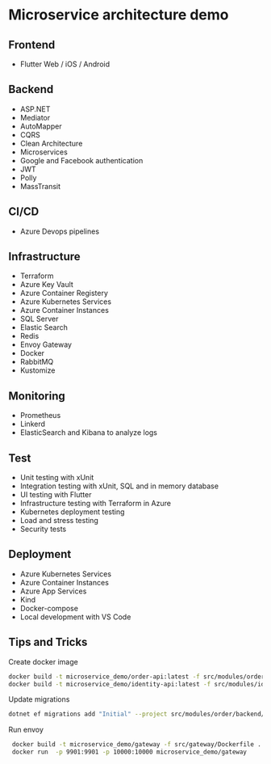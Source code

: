 # Microservice architecture demo

## Frontend
* Flutter Web / iOS / Android

## Backend
* ASP.NET
* Mediator
* AutoMapper
* CQRS
* Clean Architecture
* Microservices
* Google and Facebook authentication
* JWT
* Polly
* MassTransit

## CI/CD
* Azure Devops pipelines

## Infrastructure
* Terraform
* Azure Key Vault
* Azure Container Registery
* Azure Kubernetes Services
* Azure Container Instances
* SQL Server
* Elastic Search
* Redis
* Envoy Gateway
* Docker
* RabbitMQ
* Kustomize

## Monitoring
* Prometheus
* Linkerd
* ElasticSearch and Kibana to analyze logs

## Test

* Unit testing with xUnit
* Integration testing with xUnit, SQL and in memory database 
* UI testing with Flutter
* Infrastructure testing with Terraform in Azure
* Kubernetes deployment testing
* Load and stress testing
* Security tests

## Deployment
* Azure Kubernetes Services
* Azure Container Instances
* Azure App Services
* Kind
* Docker-compose
* Local development with VS Code

## Tips and Tricks

Create docker image
```bash
docker build -t microservice_demo/order-api:latest -f src/modules/order/backend/Dockerfile .
docker build -t microservice_demo/identity-api:latest -f src/modules/identity/backend/Dockerfile .
```
Update migrations
```bash
dotnet ef migrations add "Initial" --project src/modules/order/backend/Order.Infrastructure --startup-project src/modules/order/backend/Order.Api
```

Run envoy
```bash
 docker build -t microservice_demo/gateway -f src/gateway/Dockerfile .
 docker run  -p 9901:9901 -p 10000:10000 microservice_demo/gateway
 ```